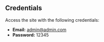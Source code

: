 ## Credentials

Access the site with the following credentials:

- **Email:** admin@admin.com
- **Password:** 12345

